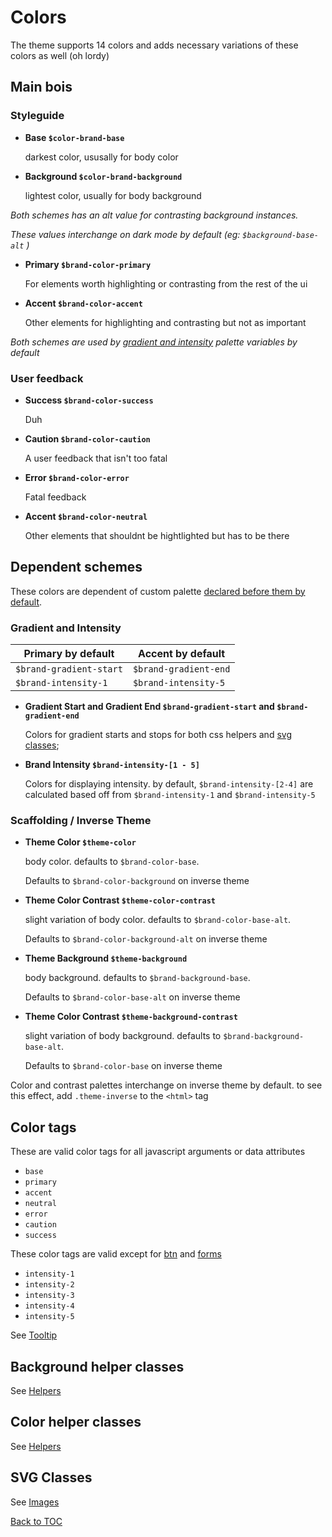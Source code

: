 # Colors

The theme supports 14 colors and adds necessary variations of these colors as well (oh lordy)

## Main bois

### Styleguide

*	**Base `$color-brand-base`**

	darkest color, ususally for body color

*	**Background `$color-brand-background`**

	lightest color, usually for body background

*Both schemes has an alt value for contrasting background instances.*

*These values interchange on dark mode by default (eg: `$background-base-alt` )*

*	**Primary `$brand-color-primary`**

	For elements worth highlighting or contrasting from the rest of the ui

*	**Accent `$brand-color-accent`**

	Other elements for highlighting and contrasting but not as important
	
*Both schemes are used by [gradient and intensity](#gradient-and-intensity) palette variables by default*


### User feedback

*	**Success `$brand-color-success`**

	Duh

*	**Caution `$brand-color-caution`**

	A user feedback that isn't too fatal

*	**Error `$brand-color-error`**

	Fatal feedback

*	**Accent `$brand-color-neutral`**

	Other elements that shouldnt be hightlighted but has to be there


## Dependent schemes

These colors are dependent of custom palette [declared before them by default](../setup/customize.md).

### Gradient and Intensity

| Primary by default 		| Accent by default 	|
| -- 						| -- 					|
| `$brand-gradient-start` 	| `$brand-gradient-end` |
| `$brand-intensity-1` 		| `$brand-intensity-5` 	|

*	**Gradient Start and Gradient End `$brand-gradient-start` and `$brand-gradient-end`**

	Colors for gradient starts and stops for both css helpers and [svg classes](../scaffolding/images.md#svg);

*	**Brand Intensity `$brand-intensity-[1 - 5]`**

	Colors for displaying intensity. by default, `$brand-intensity-[2-4]` are calculated based off from `$brand-intensity-1` and `$brand-intensity-5` 

### Scaffolding / Inverse Theme

*	**Theme Color `$theme-color`**

	body color. defaults to `$brand-color-base`.

	Defaults to `$brand-color-background` on inverse theme

*	**Theme Color Contrast `$theme-color-contrast`**

	slight variation of body color. defaults to `$brand-color-base-alt`.

	Defaults to `$brand-color-background-alt` on inverse theme

*	**Theme Background `$theme-background`**

	body background. defaults to `$brand-background-base`.

	Defaults to `$brand-color-base-alt` on inverse theme

*	**Theme Color Contrast `$theme-background-contrast`**

	slight variation of body background. defaults to `$brand-background-base-alt`.

	Defaults to `$brand-color-base` on inverse theme

Color and contrast palettes interchange on inverse theme by default. to see this effect, add `.theme-inverse` to the `<html>` tag



## Color tags
These are valid color tags for all javascript arguments or data attributes
*	`base`
*	`primary`
*	`accent`
*	`neutral`
*	`error`
*	`caution`
*	`success`

These color tags are valid except for [btn](../components/button.md) and [forms](../components/forms.md)
*	`intensity-1`
*	`intensity-2`
*	`intensity-3`
*	`intensity-4`
*	`intensity-5`

See [Tooltip](../components/tooltip.md)

## Background helper classes

See [Helpers](../scaffolding/helpers.md#background)

## Color helper classes

See [Helpers](../scaffolding/helpers.md#color)


## SVG Classes
See [Images](../scaffolding/images.md#svg)

[Back to TOC](../../../readme.md)